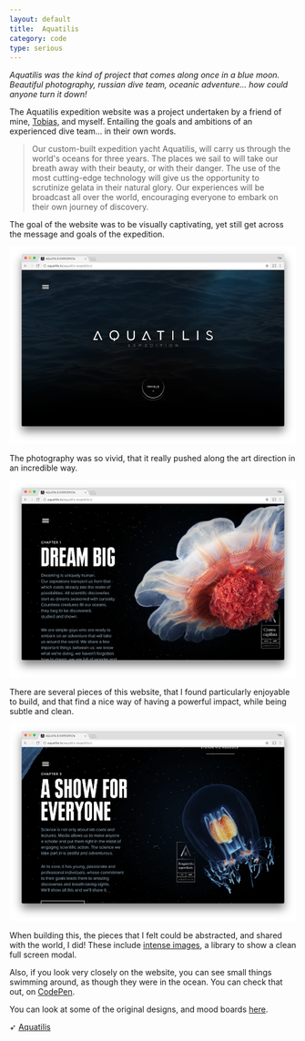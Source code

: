 ```yaml
---
layout: default
title:  Aquatilis
category: code
type: serious
---
```


*Aquatilis was the kind of project that comes along once in a blue moon. Beautiful photography, russian dive team, oceanic adventure... how could anyone turn it down!*

The Aquatilis expedition website was a project undertaken by a friend of mine, [Tobias](vanschneider.com), and myself. Entailing the goals and ambitions of an experienced dive team... in their own words.

>Our custom-built expedition yacht Aquatilis, will carry us through the world's oceans for three
years. The places we sail to will take our breath away with their beauty, or with their danger.
The use of the most cutting-edge technology will give us the opportunity to scrutinize gelata in
their natural glory. Our experiences will be broadcast all over the world, encouraging everyone to
embark on their own journey of discovery.

The goal of the website was to be visually captivating, yet still get across the message and goals of the expedition.

![Aquatilis](./images/aquatilis-1.png)

The photography was so vivid, that it really pushed along the art direction in an incredible way.

![Aquatilis](./images/aquatilis-2.png)

There are several pieces of this website, that I found particularly enjoyable to build, and that find a nice way of having a powerful impact, while being subtle and clean.

![Aquatilis](./images/aquatilis-3.png)

When building this, the pieces that I felt could be abstracted, and shared with the world, I did! These include [intense images](http://tholman.com/intense-images/), a library to show a clean full screen modal.

Also, if you look very closely on the website, you can see small things swimming around, as though they were in the ocean. You can check that out, on [CodePen](https://codepen.io/tholman/pen/aoAgn).

You can look at some of the original designs, and mood boards [here](https://www.behance.net/gallery/16436565/Aquatilis-Expedition).

➶ [Aquatilis](http://aquatilis.tv/aquatilis-expedition/)